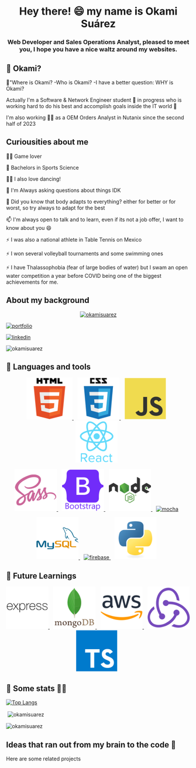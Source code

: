 <h1 align="center">Hey there! 😄 my name is Okami Suárez</h1>
<h3 align="center">Web Developer and Sales Operations Analyst, pleased to meet you, I hope you have a nice waltz around my websites.</h3>

<h2 align="left">🚀 Okami?</h2>

💬"Where is Okami?  -Who is Okami?  -I have a better question: WHY is Okami?

Actually I'm a Software & Network Engineer student 🧠 in progress who is working hard to do his best and accomplish goals inside the IT world 🌱

I'm also working 👩‍💻 as a OEM Orders Analyst in Nutanix since the second half of 2023

<h2 align="left">Curiousities about me</h2>

👩‍💻 Game lover

🧠 Bachelors in Sports Science

👯‍♀️ I also love dancing!

🤔 I'm Always asking questions about things IDK

💬 Did you know that body adapts to everything? either for better or for worst, so try always to adapt for the best

📫 I'm always open to talk and to learn, even if its not a job offer, I want to know about you 😄

⚡️ I was also a national athlete in Table Tennis on Mexico

⚡️ I won several volleyball tournaments and some swimming ones

⚡️ I have Thalassophobia (fear of large bodies of water) but I swam an open water competition a year before COVID being one of the biggest achievements for me.

<h2 align="left">About my background</h2>

<p align="center"> <a href="https://github.com/ryo-ma/github-profile-trophy"><img src="https://github-profile-trophy.vercel.app/?username=okamisuarez" alt="okamisuarez" /></a> </p>

[![portfolio](https://img.shields.io/badge/my_portfolio-000?style=for-the-badge&logo=ko-fi&logoColor=white)](https://okamisuarez.github.io/Portfolio/)

[![linkedin](https://img.shields.io/badge/linkedin-0A66C2?style=for-the-badge&logo=linkedin&logoColor=white)](https://www.linkedin.com/in/okami97backdev/)

<p align="left"> <img src="https://komarev.com/ghpvc/?username=okamisuarez&label=Profile%20views&color=0e75b6&style=flat" alt="okamisuarez" /> </p>

## 💬 Languages and tools
<p align="center"> 
    <a href="https://www.w3.org/html/" target="_blank" rel="noreferrer" style="padding-right:10px;"> <img src="https://raw.githubusercontent.com/devicons/devicon/master/icons/html5/html5-original-wordmark.svg" alt="html5" width="125" height="115"/> </a> 
    <a href="https://www.w3schools.com/css/" target="_blank" rel="noreferrer" style="padding-right:10px;"> <img src="https://raw.githubusercontent.com/devicons/devicon/master/icons/css3/css3-original-wordmark.svg" alt="css3" width="115" height="115"/> </a> 
    <a href="https://developer.mozilla.org/en-US/docs/Web/JavaScript" target="_blank" rel="noreferrer" style="padding-right:10px;"> <img src="https://raw.githubusercontent.com/devicons/devicon/master/icons/javascript/javascript-original.svg" alt="javascript" width="115" height="115"/> </a> 
            <a href="https://reactjs.org/" target="_blank" rel="noreferrer" style="padding-right:10px;"> <img src="https://raw.githubusercontent.com/devicons/devicon/master/icons/react/react-original-wordmark.svg" alt="react" width="115" height="115"/> </a> 
</p>

<p align="center"> 
        <a href="https://sass-lang.com" target="_blank" rel="noreferrer" style="padding-right:10px;"> <img src="https://raw.githubusercontent.com/devicons/devicon/master/icons/sass/sass-original.svg" alt="sass" width="115" height="115"/> </a> 
        <a href="https://getbootstrap.com" target="_blank" rel="noreferrer" style="padding-right:10px;"> <img src="https://raw.githubusercontent.com/devicons/devicon/master/icons/bootstrap/bootstrap-plain-wordmark.svg" alt="bootstrap" width="115" height="115"/> </a> 
        <a href="https://nodejs.org" target="_blank" rel="noreferrer" style="padding-right:10px;"> <img src="https://raw.githubusercontent.com/devicons/devicon/master/icons/nodejs/nodejs-original-wordmark.svg" alt="nodejs" width="115" height="115"/> </a> 
        <a href="https://mochajs.org" target="_blank" rel="noreferrer" style="padding-right:10px;"> <img src="https://www.vectorlogo.zone/logos/mochajs/mochajs-icon.svg" alt="mocha" width="115" height="115"/> </a> 
</p>

<p align="center"> 
        <a href="https://www.mysql.com/" target="_blank" rel="noreferrer" style="padding-right:10px;"> <img src="https://raw.githubusercontent.com/devicons/devicon/master/icons/mysql/mysql-original-wordmark.svg" alt="mysql" width="115" height="115"/> </a> 
        <a href="https://firebase.google.com/" target="_blank" rel="noreferrer" style="padding-right:10px;"> <img src="https://www.vectorlogo.zone/logos/firebase/firebase-icon.svg" alt="firebase" width="115" height="115"/> </a> 
        <a href="https://www.python.org" target="_blank" rel="noreferrer" style="padding-right:10px;"> <img src="https://raw.githubusercontent.com/devicons/devicon/master/icons/python/python-original.svg" alt="python" width="115" height="115"/> </a> 
</p>

## 💬 Future Learnings 

<p align="center"> 
        <a href="https://expressjs.com" target="_blank" rel="noreferrer" style="padding-right:10px;"> <img src="https://raw.githubusercontent.com/devicons/devicon/master/icons/express/express-original-wordmark.svg" alt="express" width="115" height="115"/> </a> 
        <a href="https://www.mongodb.com/" target="_blank" rel="noreferrer" style="padding-right:10px;"> <img src="https://raw.githubusercontent.com/devicons/devicon/master/icons/mongodb/mongodb-original-wordmark.svg" alt="mongodb" width="115" height="115"/> </a> 
        <a href="https://aws.amazon.com" target="_blank" rel="noreferrer" style="padding-right:10px;"> <img src="https://raw.githubusercontent.com/devicons/devicon/master/icons/amazonwebservices/amazonwebservices-original-wordmark.svg" alt="aws" width="115" height="115"/> </a> 
        <a href="https://redux.js.org" target="_blank" rel="noreferrer" style="padding-right:10px;"> <img src="https://raw.githubusercontent.com/devicons/devicon/master/icons/redux/redux-original.svg" alt="redux" width="115" height="115"/> </a> 
        <a href="https://www.typescriptlang.org/" target="_blank" rel="noreferrer" style="padding-right:10px;"> <img src="https://raw.githubusercontent.com/devicons/devicon/master/icons/typescript/typescript-original.svg" alt="typescript" width="115" height="115"/> </a> 
</p>

## 💬 Some stats 👩‍💻

[![Top Langs](https://github-readme-stats.vercel.app/api/top-langs/?username=okamisuarez&theme=dark&langs_count=8)](https://github.com/anuraghazra/github-readme-stats)

<p>&nbsp;<img align="center" src="https://github-readme-stats.vercel.app/api?username=okamisuarez&show_icons=true&locale=en&theme=dark" alt="okamisuarez" /></p>

<p><img align="center" src="https://github-readme-streak-stats.herokuapp.com/?user=okamisuarez&theme=dark" alt="okamisuarez" /></p>

## Ideas that ran out from my brain to the code 🧠

Here are some related projects
    
 <p align="left">

<!--     [![Readme Card](https://github-readme-stats.vercel.app/api/pin/?username=anuraghazra&repo=github-readme-stats)](https://github.com/anuraghazra/github-readme-stats) -->
    
  </p>
